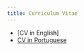 ```yaml
---
title: Curriculum Vitae
---
```


+ [CV in English]
+ [CV in Portuguese](/CVs/CV_resume_allyne_PORT.pdf)
